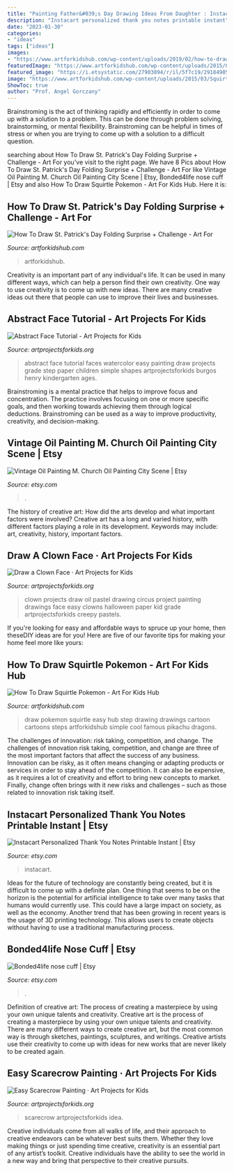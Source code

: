 ```yaml
---
title: "Painting Father&#039;s Day Drawing Ideas From Daughter : Instacart Personalized Thank You Notes Printable Instant"
description: "Instacart personalized thank you notes printable instant"
date: "2023-01-30"
categories:
- "ideas"
tags: ["ideas"]
images:
- "https://www.artforkidshub.com/wp-content/uploads/2019/02/how-to-draw-st-patricks-day-folding-surprise-feature.jpg"
featuredImage: "https://www.artforkidshub.com/wp-content/uploads/2015/03/Squirtle-pinterest.jpg"
featured_image: "https://i.etsystatic.com/27903894/r/il/5f7c19/2918490514/il_1140xN.2918490514_jh1y.jpg"
image: "https://www.artforkidshub.com/wp-content/uploads/2015/03/Squirtle-pinterest.jpg"
ShowToc: true
author: "Prof. Angel Gorczany"
---
```



Brainstroming is the act of thinking rapidly and efficiently in order to come up with a solution to a problem. This can be done through problem solving, brainstorming, or mental flexibility. Brainstroming can be helpful in times of stress or when you are trying to come up with a solution to a difficult question.

	

		
searching about How To Draw St. Patrick&#039;s Day Folding Surprise + Challenge - Art For you've visit to the right page. We have 8 Pics about How To Draw St. Patrick&#039;s Day Folding Surprise + Challenge - Art For like Vintage Oil Painting M. Church Oil Painting City Scene | Etsy, Bonded4life nose cuff | Etsy and also How To Draw Squirtle Pokemon - Art For Kids Hub. Here it is:
		
    
## How To Draw St. Patrick&#039;s Day Folding Surprise + Challenge - Art For

<img loading=lazy src="https://www.artforkidshub.com/wp-content/uploads/2019/02/how-to-draw-st-patricks-day-folding-surprise-feature.jpg" onerror="this.onerror=null;this.src='https://tse2.mm.bing.net/th?id=OIP.gJi0Y-RhQbNIhZem9lCWtgHaEJ&amp;pid=15.1';" alt="How To Draw St. Patrick&#039;s Day Folding Surprise + Challenge - Art For">

_Source: artforkidshub.com_

>artforkidshub. 

	

Creativity is an important part of any individual's life. It can be used in many different ways, which can help a person find their own creativity. One way to use creativity is to come up with new ideas. There are many creative ideas out there that people can use to improve their lives and businesses.

    
## Abstract Face Tutorial - Art Projects For Kids

<img loading=lazy src="https://www.artprojectsforkids.org/wp-content/uploads/2015/07/Abstract-Face-Watercolor-232x300.jpg" onerror="this.onerror=null;this.src='https://tse3.mm.bing.net/th?id=OIP.6VTh0I6v0JQ9aOQOlT0suAAAAA&amp;pid=15.1';" alt="Abstract Face Tutorial - Art Projects for Kids">

_Source: artprojectsforkids.org_

>abstract face tutorial faces watercolor easy painting draw projects grade step paper children simple shapes artprojectsforkids burgos henry kindergarten ages. 

	

Brainstroming is a mental practice that helps to improve focus and concentration. The practice involves focusing on one or more specific goals, and then working towards achieving them through logical deductions. Brainstroming can be used as a way to improve productivity, creativity, and decision-making.

    
## Vintage Oil Painting M. Church Oil Painting City Scene | Etsy

<img loading=lazy src="https://i.etsystatic.com/6107986/r/il/300502/412089333/il_fullxfull.412089333_gkuj.jpg" onerror="this.onerror=null;this.src='https://tse4.mm.bing.net/th?id=OIP.4_ZCDLA4m2Cl705uEnsfEgHaFj&amp;pid=15.1';" alt="Vintage Oil Painting M. Church Oil Painting City Scene | Etsy">

_Source: etsy.com_

>. 

	

The history of creative art: How did the arts develop and what important factors were involved?
Creative art has a long and varied history, with different factors playing a role in its development. Keywords may include: art, creativity, history, important factors.

    
## Draw A Clown Face · Art Projects For Kids

<img loading=lazy src="https://artprojectsforkids.org/wp-content/uploads/2017/02/Clown.jpg" onerror="this.onerror=null;this.src='https://tse1.mm.bing.net/th?id=OIP.FJmo4-IQ8ac7C5uj5k7TbwHaKQ&amp;pid=15.1';" alt="Draw a Clown Face · Art Projects for Kids">

_Source: artprojectsforkids.org_

>clown projects draw oil pastel drawing circus project painting drawings face easy clowns halloween paper kid grade artprojectsforkids creepy pastels. 

	

If you're looking for easy and affordable ways to spruce up your home, then theseDIY ideas are for you! Here are five of our favorite tips for making your home feel more like yours: 

    
## How To Draw Squirtle Pokemon - Art For Kids Hub

<img loading=lazy src="https://www.artforkidshub.com/wp-content/uploads/2015/03/Squirtle-pinterest.jpg" onerror="this.onerror=null;this.src='https://tse2.mm.bing.net/th?id=OIP.z8WocPWO-hJxIL-0kmcBWAHaiJ&amp;pid=15.1';" alt="How To Draw Squirtle Pokemon - Art For Kids Hub">

_Source: artforkidshub.com_

>draw pokemon squirtle easy hub step drawing drawings cartoon cartoons steps artforkidshub simple cool famous pikachu dragons. 

	

The challenges of innovation: risk taking, competition, and change.
The challenges of innovation risk taking, competition, and change are three of the most important factors that affect the success of any business. Innovation can be risky, as it often means changing or adapting products or services in order to stay ahead of the competition. It can also be expensive, as it requires a lot of creativity and effort to bring new concepts to market. Finally, change often brings with it new risks and challenges – such as those related to innovation risk taking itself.

    
## Instacart Personalized Thank You Notes Printable Instant | Etsy

<img loading=lazy src="https://i.etsystatic.com/28626901/r/il/84b32c/3035845155/il_fullxfull.3035845155_8koj.jpg" onerror="this.onerror=null;this.src='https://tse4.mm.bing.net/th?id=OIP.OuVLLqInEYUNC6u8VhbhxgHaF6&amp;pid=15.1';" alt="Instacart Personalized Thank You Notes Printable Instant | Etsy">

_Source: etsy.com_

>instacart. 

	

Ideas for the future of technology are constantly being created, but it is difficult to come up with a definite plan. One thing that seems to be on the horizon is the potential for artificial intelligence to take over many tasks that humans would currently use. This could have a large impact on society, as well as the economy. Another trend that has been growing in recent years is the usage of 3D printing technology. This allows users to create objects without having to use a traditional manufacturing process.

    
## Bonded4life Nose Cuff | Etsy

<img loading=lazy src="https://i.etsystatic.com/27903894/r/il/5f7c19/2918490514/il_1140xN.2918490514_jh1y.jpg" onerror="this.onerror=null;this.src='https://tse2.mm.bing.net/th?id=OIP.FG3jXM_xvQSLNnHDLiiNUQHaN-&amp;pid=15.1';" alt="Bonded4life nose cuff | Etsy">

_Source: etsy.com_

>. 

	

Definition of creative art: The process of creating a masterpiece by using your own unique talents and creativity.
Creative art is the process of creating a masterpiece by using your own unique talents and creativity. There are many different ways to create creative art, but the most common way is through sketches, paintings, sculptures, and writings. Creative artists use their creativity to come up with ideas for new works that are never likely to be created again.

    
## Easy Scarecrow Painting · Art Projects For Kids

<img loading=lazy src="https://artprojectsforkids.org/wp-content/uploads/2013/04/Easy-Scarecrow-Painting-754x1024-1.jpg" onerror="this.onerror=null;this.src='https://tse2.mm.bing.net/th?id=OIP.ehOV2xGK530QHbL8XRvnzQHaKD&amp;pid=15.1';" alt="Easy Scarecrow Painting · Art Projects for Kids">

_Source: artprojectsforkids.org_

>scarecrow artprojectsforkids idea. 

	

Creative individuals come from all walks of life, and their approach to creative endeavors can be whatever best suits them. Whether they love making things or just spending time creative, creativity is an essential part of any artist’s toolkit. Creative individuals have the ability to see the world in a new way and bring that perspective to their creative pursuits.

